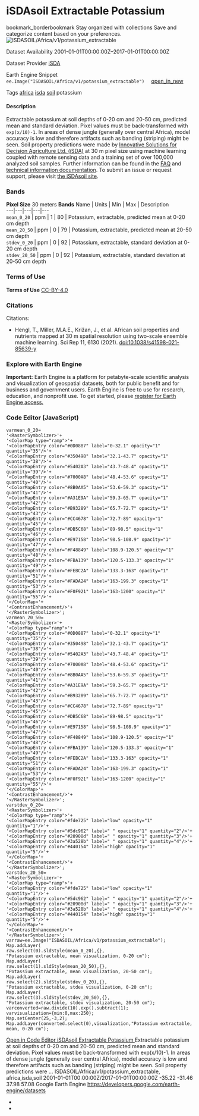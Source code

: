  
#  iSDAsoil Extractable Potassium 
bookmark_borderbookmark Stay organized with collections  Save and categorize content based on your preferences. 
![ISDASOIL/Africa/v1/potassium_extractable](https://developers.google.com/earth-engine/datasets/images/ISDASOIL/ISDASOIL_Africa_v1_potassium_extractable_sample.png) 

Dataset Availability
    2001-01-01T00:00:00Z–2017-01-01T00:00:00Z 

Dataset Provider
     [ iSDA ](https://isda-africa.com/) 

Earth Engine Snippet
     `    ee.Image("ISDASOIL/Africa/v1/potassium_extractable")   ` [ open_in_new ](https://code.earthengine.google.com/?scriptPath=Examples:Datasets/ISDASOIL/ISDASOIL_Africa_v1_potassium_extractable) 

Tags
     [africa](https://developers.google.com/earth-engine/datasets/tags/africa) [isda](https://developers.google.com/earth-engine/datasets/tags/isda) [soil](https://developers.google.com/earth-engine/datasets/tags/soil)
potassium
#### Description
Extractable potassium at soil depths of 0-20 cm and 20-50 cm, predicted mean and standard deviation.
Pixel values must be back-transformed with `exp(x/10)-1`.
In areas of dense jungle (generally over central Africa), model accuracy is low and therefore artifacts such as banding (striping) might be seen.
Soil property predictions were made by [Innovative Solutions for Decision Agriculture Ltd. (iSDA)](https://isda-africa.com/) at 30 m pixel size using machine learning coupled with remote sensing data and a training set of over 100,000 analyzed soil samples.
Further information can be found in the [FAQ](https://www.isda-africa.com/isdasoil/faq/) and [technical information documentation](https://www.isda-africa.com/isdasoil/technical-information/). To submit an issue or request support, please visit [the iSDAsoil site](https://isda-africa.com/isdasoil).
### Bands
**Pixel Size** 30 meters 
**Bands**
Name | Units | Min | Max | Description  
---|---|---|---|---  
`mean_0_20` | ppm |  1  |  80  | Potassium, extractable, predicted mean at 0-20 cm depth  
`mean_20_50` | ppm |  0  |  79  | Potassium, extractable, predicted mean at 20-50 cm depth  
`stdev_0_20` | ppm |  0  |  92  | Potassium, extractable, standard deviation at 0-20 cm depth  
`stdev_20_50` | ppm |  0  |  92  | Potassium, extractable, standard deviation at 20-50 cm depth  
### Terms of Use
**Terms of Use**
[CC-BY-4.0](https://spdx.org/licenses/CC-BY-4.0.html)
### Citations
Citations:
  * Hengl, T., Miller, M.A.E., Križan, J., et al. African soil properties and nutrients mapped at 30 m spatial resolution using two-scale ensemble machine learning. Sci Rep 11, 6130 (2021). [doi:10.1038/s41598-021-85639-y](https://doi.org/10.1038/s41598-021-85639-y)


### Explore with Earth Engine
**Important:** Earth Engine is a platform for petabyte-scale scientific analysis and visualization of geospatial datasets, both for public benefit and for business and government users. Earth Engine is free to use for research, education, and nonprofit use. To get started, please [register for Earth Engine access.](https://console.cloud.google.com/earth-engine)
### Code Editor (JavaScript)
```
varmean_0_20=
'<RasterSymbolizer>'+
'<ColorMap type="ramp">'+
'<ColorMapEntry color="#0D0887" label="0-32.1" opacity="1" quantity="35"/>'+
'<ColorMapEntry color="#350498" label="32.1-43.7" opacity="1" quantity="38"/>'+
'<ColorMapEntry color="#5402A3" label="43.7-48.4" opacity="1" quantity="39"/>'+
'<ColorMapEntry color="#7000A8" label="48.4-53.6" opacity="1" quantity="40"/>'+
'<ColorMapEntry color="#8B0AA5" label="53.6-59.3" opacity="1" quantity="41"/>'+
'<ColorMapEntry color="#A31E9A" label="59.3-65.7" opacity="1" quantity="42"/>'+
'<ColorMapEntry color="#B93289" label="65.7-72.7" opacity="1" quantity="43"/>'+
'<ColorMapEntry color="#CC4678" label="72.7-89" opacity="1" quantity="45"/>'+
'<ColorMapEntry color="#DB5C68" label="89-98.5" opacity="1" quantity="46"/>'+
'<ColorMapEntry color="#E97158" label="98.5-108.9" opacity="1" quantity="47"/>'+
'<ColorMapEntry color="#F48849" label="108.9-120.5" opacity="1" quantity="48"/>'+
'<ColorMapEntry color="#FBA139" label="120.5-133.3" opacity="1" quantity="49"/>'+
'<ColorMapEntry color="#FEBC2A" label="133.3-163" opacity="1" quantity="51"/>'+
'<ColorMapEntry color="#FADA24" label="163-199.3" opacity="1" quantity="53"/>'+
'<ColorMapEntry color="#F0F921" label="163-1200" opacity="1" quantity="55"/>'+
'</ColorMap>'+
'<ContrastEnhancement/>'+
'</RasterSymbolizer>';
varmean_20_50=
'<RasterSymbolizer>'+
'<ColorMap type="ramp">'+
'<ColorMapEntry color="#0D0887" label="0-32.1" opacity="1" quantity="35"/>'+
'<ColorMapEntry color="#350498" label="32.1-43.7" opacity="1" quantity="38"/>'+
'<ColorMapEntry color="#5402A3" label="43.7-48.4" opacity="1" quantity="39"/>'+
'<ColorMapEntry color="#7000A8" label="48.4-53.6" opacity="1" quantity="40"/>'+
'<ColorMapEntry color="#8B0AA5" label="53.6-59.3" opacity="1" quantity="41"/>'+
'<ColorMapEntry color="#A31E9A" label="59.3-65.7" opacity="1" quantity="42"/>'+
'<ColorMapEntry color="#B93289" label="65.7-72.7" opacity="1" quantity="43"/>'+
'<ColorMapEntry color="#CC4678" label="72.7-89" opacity="1" quantity="45"/>'+
'<ColorMapEntry color="#DB5C68" label="89-98.5" opacity="1" quantity="46"/>'+
'<ColorMapEntry color="#E97158" label="98.5-108.9" opacity="1" quantity="47"/>'+
'<ColorMapEntry color="#F48849" label="108.9-120.5" opacity="1" quantity="48"/>'+
'<ColorMapEntry color="#FBA139" label="120.5-133.3" opacity="1" quantity="49"/>'+
'<ColorMapEntry color="#FEBC2A" label="133.3-163" opacity="1" quantity="51"/>'+
'<ColorMapEntry color="#FADA24" label="163-199.3" opacity="1" quantity="53"/>'+
'<ColorMapEntry color="#F0F921" label="163-1200" opacity="1" quantity="55"/>'+
'</ColorMap>'+
'<ContrastEnhancement/>'+
'</RasterSymbolizer>';
varstdev_0_20=
'<RasterSymbolizer>'+
'<ColorMap type="ramp">'+
'<ColorMapEntry color="#fde725" label="low" opacity="1" quantity="1"/>'+
'<ColorMapEntry color="#5dc962" label=" " opacity="1" quantity="2"/>'+
'<ColorMapEntry color="#20908d" label=" " opacity="1" quantity="3"/>'+
'<ColorMapEntry color="#3a528b" label=" " opacity="1" quantity="4"/>'+
'<ColorMapEntry color="#440154" label="high" opacity="1" quantity="5"/>'+
'</ColorMap>'+
'<ContrastEnhancement/>'+
'</RasterSymbolizer>';
varstdev_20_50=
'<RasterSymbolizer>'+
'<ColorMap type="ramp">'+
'<ColorMapEntry color="#fde725" label="low" opacity="1" quantity="1"/>'+
'<ColorMapEntry color="#5dc962" label=" " opacity="1" quantity="2"/>'+
'<ColorMapEntry color="#20908d" label=" " opacity="1" quantity="3"/>'+
'<ColorMapEntry color="#3a528b" label=" " opacity="1" quantity="4"/>'+
'<ColorMapEntry color="#440154" label="high" opacity="1" quantity="5"/>'+
'</ColorMap>'+
'<ContrastEnhancement/>'+
'</RasterSymbolizer>';
varraw=ee.Image("ISDASOIL/Africa/v1/potassium_extractable");
Map.addLayer(
raw.select(0).sldStyle(mean_0_20),{},
"Potassium extractable, mean visualization, 0-20 cm");
Map.addLayer(
raw.select(1).sldStyle(mean_20_50),{},
"Potassium extractable, mean visualization, 20-50 cm");
Map.addLayer(
raw.select(2).sldStyle(stdev_0_20),{},
"Potassium extractable, stdev visualization, 0-20 cm");
Map.addLayer(
raw.select(3).sldStyle(stdev_20_50),{},
"Potassium extractable, stdev visualization, 20-50 cm");
varconverted=raw.divide(10).exp().subtract(1);
varvisualization={min:0,max:250};
Map.setCenter(25,-3,2);
Map.addLayer(converted.select(0),visualization,"Potassium extractable, mean, 0-20 cm");
```
[ Open in Code Editor ](https://code.earthengine.google.com/?scriptPath=Examples:Datasets/ISDASOIL/ISDASOIL_Africa_v1_potassium_extractable)
[ iSDAsoil Extractable Potassium ](https://developers.google.com/earth-engine/datasets/catalog/ISDASOIL_Africa_v1_potassium_extractable)
Extractable potassium at soil depths of 0-20 cm and 20-50 cm, predicted mean and standard deviation. Pixel values must be back-transformed with exp(x/10)-1. In areas of dense jungle (generally over central Africa), model accuracy is low and therefore artifacts such as banding (striping) might be seen. Soil property predictions were …
ISDASOIL/Africa/v1/potassium_extractable, africa,isda,soil 
2001-01-01T00:00:00Z/2017-01-01T00:00:00Z
-35.22 -31.46 37.98 57.08 
Google Earth Engine
https://developers.google.com/earth-engine/datasets
  * [ ](https://doi.org/https://isda-africa.com/)
  * [ ](https://doi.org/https://developers.google.com/earth-engine/datasets/catalog/ISDASOIL_Africa_v1_potassium_extractable)


